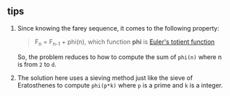 ## tips

1. Since knowing the farey sequence, it comes to the following property:

   > F<sub>n</sub> = F<sub>n-1</sub> + phi(n),
   > which function **phi** is [Euler's totient function](http://en.wikipedia.org/wiki/Euler%27s_totient_function)

   So, the problem reduces to how to compute the sum of `phi(n)` where n is from `2` to `d`.

2. The solution here uses a sieving method just like the sieve of Eratosthenes
   to compute `phi(p*k)` where `p` is a prime and `k` is a integer.
